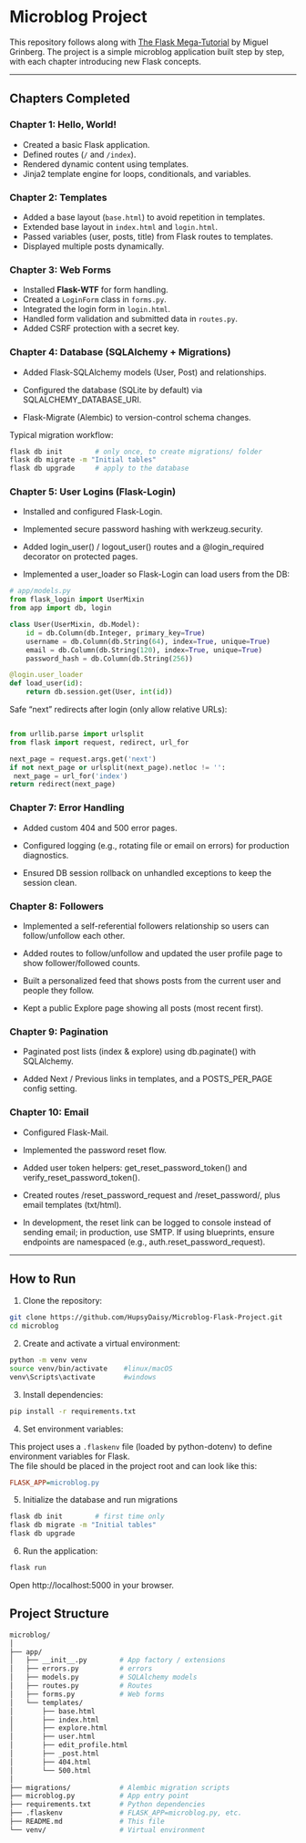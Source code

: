 # Microblog Project

This repository follows along with [The Flask Mega-Tutorial](https://blog.miguelgrinberg.com/post/the-flask-mega-tutorial-part-i-hello-world) by Miguel Grinberg.  The project is a simple microblog application built step by step, with each chapter introducing new Flask concepts.

---

## Chapters Completed

### Chapter 1: Hello, World!
- Created a basic Flask application.
- Defined routes (`/` and `/index`).
- Rendered dynamic content using templates.
- Jinja2 template engine for loops, conditionals, and variables.

### Chapter 2: Templates
- Added a base layout (`base.html`) to avoid repetition in templates.
- Extended base layout in `index.html` and `login.html`.
- Passed variables (user, posts, title) from Flask routes to templates.
- Displayed multiple posts dynamically.

### Chapter 3: Web Forms
- Installed **Flask-WTF** for form handling.
- Created a `LoginForm` class in `forms.py`.
- Integrated the login form in `login.html`.
- Handled form validation and submitted data in `routes.py`.
- Added CSRF protection with a secret key.

### Chapter 4: Database (SQLAlchemy + Migrations)

- Added Flask-SQLAlchemy models (User, Post) and relationships.

- Configured the database (SQLite by default) via SQLALCHEMY_DATABASE_URI.

- Flask-Migrate (Alembic) to version-control schema changes.

Typical migration workflow:

   ```bash
flask db init        # only once, to create migrations/ folder
flask db migrate -m "Initial tables"
flask db upgrade     # apply to the database
   ```

### Chapter 5: User Logins (Flask-Login)

- Installed and configured Flask-Login.

- Implemented secure password hashing with werkzeug.security.

- Added login_user() / logout_user() routes and a @login_required decorator on protected pages.

- Implemented a user_loader so Flask-Login can load users from the DB:

```python
# app/models.py
from flask_login import UserMixin
from app import db, login

class User(UserMixin, db.Model):
    id = db.Column(db.Integer, primary_key=True)
    username = db.Column(db.String(64), index=True, unique=True)
    email = db.Column(db.String(120), index=True, unique=True)
    password_hash = db.Column(db.String(256))

@login.user_loader
def load_user(id):
    return db.session.get(User, int(id))
   ```

Safe “next” redirects after login (only allow relative URLs):

   ```python

from urllib.parse import urlsplit
from flask import request, redirect, url_for

next_page = request.args.get('next')
if not next_page or urlsplit(next_page).netloc != '':
    next_page = url_for('index')
return redirect(next_page)
```
### Chapter 7: Error Handling

- Added custom 404 and 500 error pages.

- Configured logging (e.g., rotating file or email on errors) for production diagnostics.

- Ensured DB session rollback on unhandled exceptions to keep the session clean.

### Chapter 8: Followers

- Implemented a self-referential followers relationship so users can follow/unfollow each other.

- Added routes to follow/unfollow and updated the user profile page to show follower/followed counts.

- Built a personalized feed that shows posts from the current user and people they follow.

- Kept a public Explore page showing all posts (most recent first).

### Chapter 9: Pagination

- Paginated post lists (index & explore) using db.paginate() with SQLAlchemy.

- Added Next / Previous links in templates, and a POSTS_PER_PAGE config setting.

### Chapter 10: Email

- Configured Flask-Mail.

- Implemented the password reset flow.

- Added user token helpers: get_reset_password_token() and verify_reset_password_token().

- Created routes /reset_password_request and /reset_password/<token>, plus email templates (txt/html).

- In development, the reset link can be logged to console instead of sending email; in production, use SMTP. If using blueprints, ensure endpoints are namespaced (e.g., auth.reset_password_request).

---

## How to Run

1. Clone the repository:
```bash
git clone https://github.com/HupsyDaisy/Microblog-Flask-Project.git
cd microblog
```

2. Create and activate a virtual environment:

```bash
python -m venv venv
source venv/bin/activate    #linux/macOS
venv\Scripts\activate       #windows
```

3. Install dependencies:

```bash
pip install -r requirements.txt
```

4. Set environment variables:

This project uses a `.flaskenv` file (loaded by python-dotenv) to define environment variables for Flask.  
The file should be placed in the project root and can look like this:

```ini
FLASK_APP=microblog.py
```
5. Initialize the database and run migrations

```bash
flask db init        # first time only
flask db migrate -m "Initial tables"
flask db upgrade
```

6. Run the application:

```bash
flask run
```

Open http://localhost:5000
 in your browser.

## Project Structure

   ```bash
microblog/
│
├── app/
│   ├── __init__.py        # App factory / extensions 
│   ├── errors.py          # errors
│   ├── models.py          # SQLAlchemy models 
│   ├── routes.py          # Routes 
│   ├── forms.py           # Web forms 
│   └── templates/
│       ├── base.html
│       ├── index.html
│       ├── explore.html
│       ├── user.html
│       ├── edit_profile.html
│       ├── _post.html
│       ├── 404.html
│       └── 500.html
│
├── migrations/            # Alembic migration scripts 
├── microblog.py           # App entry point
├── requirements.txt       # Python dependencies
├── .flaskenv              # FLASK_APP=microblog.py, etc.
├── README.md              # This file
└── venv/                  # Virtual environment
   ```

